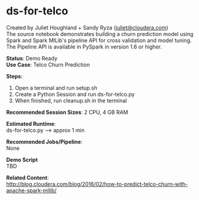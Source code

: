 # ds-for-telco
Created by Juliet Houghland + Sandy Ryza (juliet@cloudera.com)<br>
The source notebook demonstrates building a churn prediction model using Spark
and Spark MlLib's pipeline API for cross validation and model tuning. The Pipeline API is available in PySpark in version 1.6 or higher.

<b>Status</b>: Demo Ready<br>
<b>Use Case</b>: Telco Churn Prediction

<b>Steps</b>:<br>
1. Open a terminal and run setup.sh<br>
2. Create a Python Session and run ds-for-telco.py<br>
5. When finished, run cleanup.sh in the terminal<br>

<b>Recommended Session Sizes</b>: 2 CPU, 4 GB RAM

<b>Estimated Runtime</b>: <br>
ds-for-telco.py --> approx 1 min 

<b>Recommended Jobs/Pipeline</b>:<br>
None

<b>Demo Script</b><br>
TBD

<b>Related Content</b>:<br>
http://blog.cloudera.com/blog/2016/02/how-to-predict-telco-churn-with-apache-spark-mllib/


